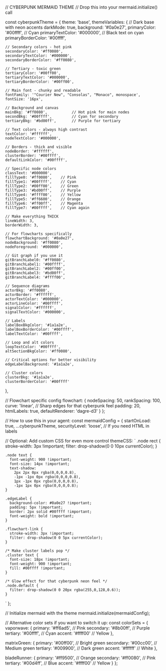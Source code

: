 // CYBERPUNK MERMAID THEME
// Drop this into your mermaid.initialize() call

const cyberpunkTheme = {
  theme: 'base',
  themeVariables: {
    // Dark base with neon accents
    darkMode: true,
    background: '#0a0e27',
    primaryColor: '#00ffff',      // Cyan
    primaryTextColor: '#000000',   // Black text on cyan
    primaryBorderColor: '#00ffff',
    
    // Secondary colors - hot pink
    secondaryColor: '#ff0080',
    secondaryTextColor: '#000000',
    secondaryBorderColor: '#ff0080',
    
    // Tertiary - toxic green
    tertiaryColor: '#00ff00',
    tertiaryTextColor: '#000000',
    tertiaryBorderColor: '#00ff00',
    
    // Main font - chunky and readable
    fontFamily: '"Courier New", "Consolas", "Monaco", monospace',
    fontSize: '16px',
    
    // Background and canvas
    mainBkg: '#ff0080',           // Hot pink for main nodes
    secondBkg: '#00ffff',         // Cyan for secondary
    tertiaryBkg: '#bd00ff',       // Purple for tertiary
    
    // Text colors - always high contrast
    textColor: '#ffffff',
    nodeTextColor: '#000000',
    
    // Borders - thick and visible
    nodeBorder: '#ffffff',
    clusterBorder: '#00ffff',
    defaultLinkColor: '#00ffff',
    
    // Specific node colors
    classText: '#000000',
    fillType0: '#ff0080',    // Pink
    fillType1: '#00ffff',    // Cyan
    fillType2: '#00ff00',    // Green
    fillType3: '#bd00ff',    // Purple
    fillType4: '#ffff00',    // Yellow
    fillType5: '#ff6600',    // Orange
    fillType6: '#ff00ff',    // Magenta
    fillType7: '#00ffff',    // Cyan again
    
    // Make everything THICK
    lineWidth: 3,
    borderWidth: 3,
    
    // For flowcharts specifically
    flowchartBackground: '#0a0e27',
    nodeBackground: '#ff0080',
    nodeForeground: '#000000',
    
    // Git graph if you use it
    gitBranchLabel0: '#ff0080',
    gitBranchLabel1: '#00ffff',
    gitBranchLabel2: '#00ff00',
    gitBranchLabel3: '#bd00ff',
    gitBranchLabel4: '#ffff00',
    
    // Sequence diagrams
    actorBkg: '#ff0080',
    actorBorder: '#ffffff',
    actorTextColor: '#000000',
    actorLineColor: '#00ffff',
    signalColor: '#ffffff',
    signalTextColor: '#000000',
    
    // Labels
    labelBoxBkgColor: '#1a1a2e',
    labelBoxBorderColor: '#00ffff',
    labelTextColor: '#00ffff',
    
    // Loop and alt colors
    loopTextColor: '#00ffff',
    altSectionBkgColor: '#ff0080',
    
    // Critical options for better visibility
    edgeLabelBackground: '#1a1a2e',
    
    // Cluster colors
    clusterBkg: '#1a1a2e',
    clusterBorderColor: '#00ffff'
  },
  
  // Flowchart specific config
  flowchart: {
    nodeSpacing: 50,
    rankSpacing: 100,
    curve: 'linear',  // Sharp edges for that cyberpunk feel
    padding: 20,
    htmlLabels: true,
    defaultRenderer: 'dagre-d3'
  }
};

// How to use this in your agent:
const mermaidConfig = {
  startOnLoad: true,
  ...cyberpunkTheme,
  securityLevel: 'loose',  // If you need HTML in labels
  
  // Optional: Add custom CSS for even more control
  themeCSS: `
    .node rect {
      stroke-width: 3px !important;
      filter: drop-shadow(0 0 10px currentColor);
    }
    
    .node text {
      font-weight: 900 !important;
      font-size: 14px !important;
      text-shadow: 
        2px 2px 0px rgba(0,0,0,0.8),
        -1px -1px 0px rgba(0,0,0,0.8),
        1px -1px 0px rgba(0,0,0,0.8),
        -1px 1px 0px rgba(0,0,0,0.8);
    }
    
    .edgeLabel {
      background-color: #0a0e27 !important;
      padding: 5px !important;
      border: 2px solid #00ffff !important;
      font-weight: bold !important;
    }
    
    .flowchart-link {
      stroke-width: 3px !important;
      filter: drop-shadow(0 0 5px currentColor);
    }
    
    /* Make cluster labels pop */
    .cluster text {
      font-size: 18px !important;
      font-weight: 900 !important;
      fill: #00ffff !important;
    }
    
    /* Glow effect for that cyberpunk neon feel */
    .node.default {
      filter: drop-shadow(0 0 20px rgba(255,0,128,0.6));
    }
  `
};

// Initialize mermaid with the theme
mermaid.initialize(mermaidConfig);

// Alternative color sets if you want to switch it up:
const colorSets = {
  vaporwave: {
    primary: '#ff6ad5',    // Pink
    secondary: '#8b00ff',  // Purple
    tertiary: '#00ffff',   // Cyan
    accent: '#ffff00'      // Yellow
  },
  
  matrixGreen: {
    primary: '#00ff00',    // Bright green
    secondary: '#00cc00',  // Medium green
    tertiary: '#009900',   // Dark green
    accent: '#ffffff'      // White
  },
  
  bladeRunner: {
    primary: '#ff9500',    // Orange
    secondary: '#ff0080',  // Pink
    tertiary: '#00d4ff',   // Blue
    accent: '#ffff00'      // Yellow
  }
};